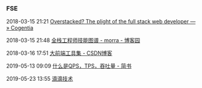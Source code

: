 ###  FSE

2018-03-15 21:21 [Overstacked? The plight of the full stack web developer — » Cogentia](http://cogentia.io/2016/05/05/Overstacked-journey-of-full-stack-web-developer.html)

2018-03-15 21:48 [全栈工程师技能图谱 - morra - 博客园](https://www.cnblogs.com/whatisfantasy/p/6440638.html)

2018-03-16 17:51 [大前端工具集 - CSDN博客](http://blog.csdn.net/u013063153/article/details/52754650)

2019-05-13 09:09 [什么是QPS，TPS，吞吐量 - 简书](https://www.jianshu.com/p/2fff42a9dfcf)

2019-05-23 13:55 [滴滴技术](https://mp.weixin.qq.com/s/rEXd3h5q_kBUXMQmQEBj3Q)



